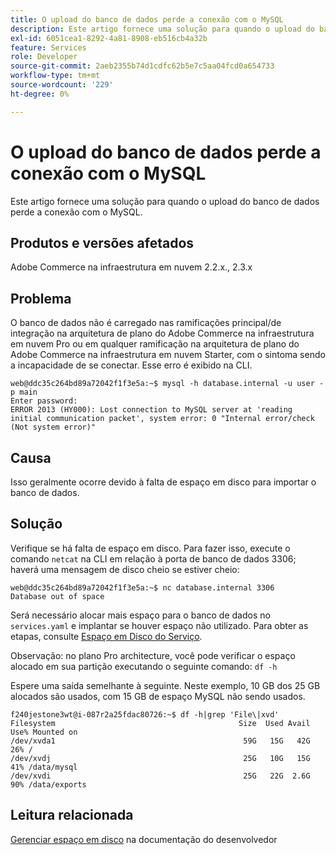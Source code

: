 ```yaml
---
title: O upload do banco de dados perde a conexão com o MySQL
description: Este artigo fornece uma solução para quando o upload do banco de dados perde a conexão com o MySQL.
exl-id: 6051cea1-8292-4a81-8908-eb516cb4a32b
feature: Services
role: Developer
source-git-commit: 2aeb2355b74d1cdfc62b5e7c5aa04fcd0a654733
workflow-type: tm+mt
source-wordcount: '229'
ht-degree: 0%

---
```


# O upload do banco de dados perde a conexão com o MySQL

Este artigo fornece uma solução para quando o upload do banco de dados perde a conexão com o MySQL.

## Produtos e versões afetados

Adobe Commerce na infraestrutura em nuvem 2.2.x., 2.3.x

## Problema

O banco de dados não é carregado nas ramificações principal/de integração na arquitetura de plano do Adobe Commerce na infraestrutura em nuvem Pro ou em qualquer ramificação na arquitetura de plano do Adobe Commerce na infraestrutura em nuvem Starter, com o sintoma sendo a incapacidade de se conectar. Esse erro é exibido na CLI.

```
web@ddc35c264bd89a72042f1f3e5a:~$ mysql -h database.internal -u user -p main
Enter password:
ERROR 2013 (HY000): Lost connection to MySQL server at 'reading initial communication packet', system error: 0 "Internal error/check (Not system error)"
```

## Causa

Isso geralmente ocorre devido à falta de espaço em disco para importar o banco de dados.

## Solução

Verifique se há falta de espaço em disco. Para fazer isso, execute o comando `netcat` na CLI em relação à porta de banco de dados 3306; haverá uma mensagem de disco cheio se estiver cheio:

```
web@ddc35c264bd89a72042f1f3e5a:~$ nc database.internal 3306
Database out of space
```

Será necessário alocar mais espaço para o banco de dados no `services.yaml` e implantar se houver espaço não utilizado. Para obter as etapas, consulte [Espaço em Disco do Serviço](https://experienceleague.adobe.com/en/docs/commerce-cloud-service/user-guide/develop/storage/manage-disk-space#service-disk-space).

Observação: no plano Pro architecture, você pode verificar o espaço alocado em sua partição executando o seguinte comando: `df -h`

Espere uma saída semelhante à seguinte. Neste exemplo, 10 GB dos 25 GB alocados são usados, com 15 GB de espaço MySQL não sendo usados.

```
f240jestone3wt@i-087r2a25fdac80726:~$ df -h|grep 'File\|xvd'
Filesystem                                         Size  Used Avail Use% Mounted on
/dev/xvda1                                          59G   15G   42G  26% /
/dev/xvdj                                           25G   10G   15G  41% /data/mysql
/dev/xvdi                                           25G   22G  2.6G  90% /data/exports
```

## Leitura relacionada

[Gerenciar espaço em disco](https://experienceleague.adobe.com/en/docs/commerce-cloud-service/user-guide/develop/storage/manage-disk-space) na documentação do desenvolvedor
